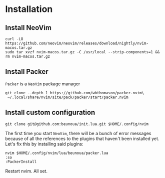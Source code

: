 # Installation

## Install NeoVim

```
curl -LO https://github.com/neovim/neovim/releases/download/nightly/nvim-macos.tar.gz
sudo tar xvzf nvim-macos.tar.gz -C /usr/local --strip-components=1 && rm nvim-macos.tar.gz
```

## Install Packer

`Packer` is a `NeoVim` package manager

```
git clone --depth 1 https://github.com/wbthomason/packer.nvim\
 ~/.local/share/nvim/site/pack/packer/start/packer.nvim
```

## Install custom configuration

```
git clone git@github.com:beunoua/init.lua.git $HOME/.config/nvim
```

The first time you start `NeoVim`, there will be a bunch of error messages because
of all the references to the plugins that haven't been installed yet.
Let's fix this by installing said plugins:

```
nvim $HOME/.config/nvim/lua/beunoua/packer.lua
:so
:PackerInstall
```

Restart nvim.
All set.


